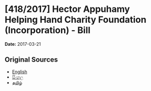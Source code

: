 # [418/2017] Hector Appuhamy Helping Hand Charity Foundation (Incorporation) - Bill

**Date:** 2017-03-21

## Original Sources

- [English](https://documents.gov.lk/view/bills/2017/3/418-2017_E.pdf)
- [සිංහල](https://documents.gov.lk/view/bills/2017/3/418-2017_S.pdf)
- [தமிழ்](https://documents.gov.lk/view/bills/2017/3/418-2017_T.pdf)

